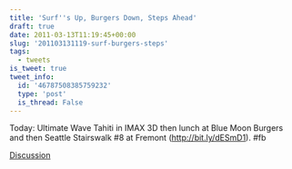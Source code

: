 ```yaml
---
title: 'Surf''s Up, Burgers Down, Steps Ahead'
draft: true
date: 2011-03-13T11:19:45+00:00
slug: '201103131119-surf-burgers-steps'
tags:
  - tweets
is_tweet: true
tweet_info:
  id: '46787508385759232'
  type: 'post'
  is_thread: False
---
```




Today: Ultimate Wave Tahiti in IMAX 3D then lunch at Blue Moon Burgers and then Seattle Stairswalk #8 at Fremont (http://bit.ly/dESmD1). #fb

[Discussion](https://x.com/sytelus/status/46787508385759232)
